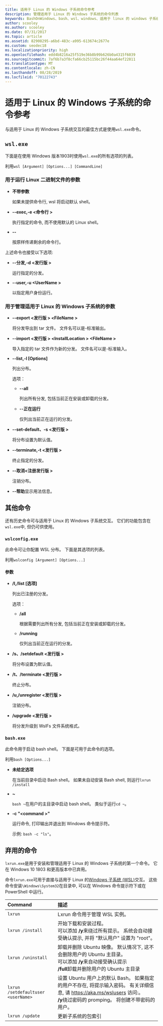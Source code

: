 ```yaml
---
title: 适用于 Linux 的 Windows 子系统命令参考
description: 管理适用于 Linux 的 Windows 子系统的命令列表
keywords: BashOnWindows、bash、wsl、windows、适用于 linux 的 windows 子系统、windowssubsystem、ubuntu
author: scooley
ms.author: scooley
ms.date: 07/31/2017
ms.topic: article
ms.assetid: 82908295-a6bd-483c-a995-613674c2677e
ms.custom: seodec18
ms.localizationpriority: high
ms.openlocfilehash: edd4b8216a25f519e36b8b99b626b0a4315f6039
ms.sourcegitcommit: 7af6b7a3f8cfa66cb25115bc26f44aa64ef22811
ms.translationtype: MT
ms.contentlocale: zh-CN
ms.lasthandoff: 08/28/2019
ms.locfileid: "70122743"
---
```

# <a name="command-reference-for-windows-subsystem-for-linux"></a>适用于 Linux 的 Windows 子系统的命令参考

与适用于 Linux 的 Windows 子系统交互的最佳方式是使用`wsl.exe`命令。 


## `wsl.exe`

下面是在使用 Windows 版本1903时使用`wsl.exe`的所有选项的列表。

利用`wsl [Argument] [Options...] [CommandLine]`

### <a name="arguments-for-running-linux-binaries"></a>用于运行 Linux 二进制文件的参数

* **不带参数**

  如果未提供命令行, wsl 将启动默认 shell。

* **--exec,-e \<命令行 >**
  
  执行指定的命令, 而不使用默认的 Linux shell。

* **--**
  
  按原样传递剩余的命令行。

上述命令也接受以下选项:

* **--分发,-d \<发行版 >**

  运行指定的分发。

* **--user,-u \<UserName >**

  以指定用户身份运行。

### <a name="arguments-for-managing-windows-subsystem-for-linux"></a>用于管理适用于 Linux 的 Windows 子系统的参数

* **--export \<发行版 > \<FileName >**
  
  将分发导出到 tar 文件。 文件名可以是-标准输出。

* **--import \<发行版 > \<InstallLocation > \<FileName >**
  
  导入指定的 tar 文件作为新的分发。 文件名可以是-标准输入。

* **--list,-l [Options]**
  
  列出分布。

  选项：
  * **--all**
      
    列出所有分发, 包括当前正在安装或卸载的分发。

  * **--正在运行**
      
    仅列出当前正在运行的分发。

* **--set-default、-s \<发行版 >**
  
  将分布设置为默认值。

* **--terminate,-t \<发行版 >**
  
  终止指定的分发。

* **--取消\<注册发行版 >**
  
  注销分布。
   
* **--帮助**显示用法信息。

## <a name="additional-commands"></a>其他命令

还有历史命令可与适用于 Linux 的 Windows 子系统交互。 它们的功能包含在`wsl.exe`中, 但仍可供使用。 

### `wslconfig.exe`

此命令可让你配置 WSL 分布。 下面是其选项的列表。

利用`wslconfig [Argument] [Options...]`

#### <a name="arguments"></a>参数
* **/l,/list [选项]**
  
  列出已注册的分发。
  
  选项：
    * **/all**
    
      根据需要列出所有分发, 包括当前正在安装或卸载的分发。

    * **/running**
      
      仅列出当前正在运行的分发。

* **/s、/setdefault \<发行版 >**
  
  将分布设置为默认值。

* **/t、/terminate \<发行版 >**
  
  终止分布。

* **/u,/unregister \<发行版 >**
  
  注销分布。
   
* **/upgrade \<发行版 >**
  
  将分发升级到 WslFs 文件系统格式。

### `bash.exe`

此命令用于启动 bash shell。 下面是可用于此命令的选项。

利用`bash [Options...]`

* **未给定选项**
  
  在当前目录中启动 Bash shell。 如果未自动安装 Bash shell, 则运行`lxrun /install`

* **~**
  
  `bash ~`在用户的主目录中启动 bash shell。  类似于运行`cd ~`。

* **-c "\<command >"**
  
  运行命令, 打印输出并退出到 Windows 命令提示符。
    
  示例: `bash -c "ls"`。

## <a name="deprecated-commands"></a>弃用的命令

`lxrun.exe`是用于安装和管理适用于 Linux 的 Windows 子系统的第一个命令。 它在 Windows 10 1803 和更高版本中已弃用。

命令`lxrun.exe`可用于直接与适用于 Linux 的[Windows 子系统 (WSL)](https://msdn.microsoft.com/en-us/commandline/wsl/faq#what-windows-subsystem-for-linux-wsl-)交互。  这些命令安装`\Windows\System32`在目录中, 可以在 Windows 命令提示符下或在 PowerShell 中运行。

| Command                     | 描述                     |
|:----------------------------|:---------------------------|
| `lxrun`                     | Lxrun 命令用于管理 WSL 实例。 |
| `lxrun /install`            | 开始下载和安装过程。 <br/> 可以添加 **/y**来绕过所有提示。  系统会自动接受确认提示, 并将 "默认用户" 设置为 "root"。          |
| `lxrun /uninstall`          | 卸载并删除 Ubuntu 映像。  默认情况下, 这不会删除用户的 Ubuntu 主目录。 <br/> 可以添加 **/y**来自动接受确认提示 <br/>**/full**卸载并删除用户的 Ubuntu 主目录         |
| `lxrun /setdefaultuser <userName>`     | 设置 Ubuntu 用户上的默认 Bash。 如果指定的用户不存在, 将提示输入密码。  有关详细信息, 请 https://aka.ms/wslusers 访问:。 <br/> **/y**绕过密码的 promping。  将创建不带密码的用户。|
| `lxrun /update`            | 更新子系统的包索引          |
